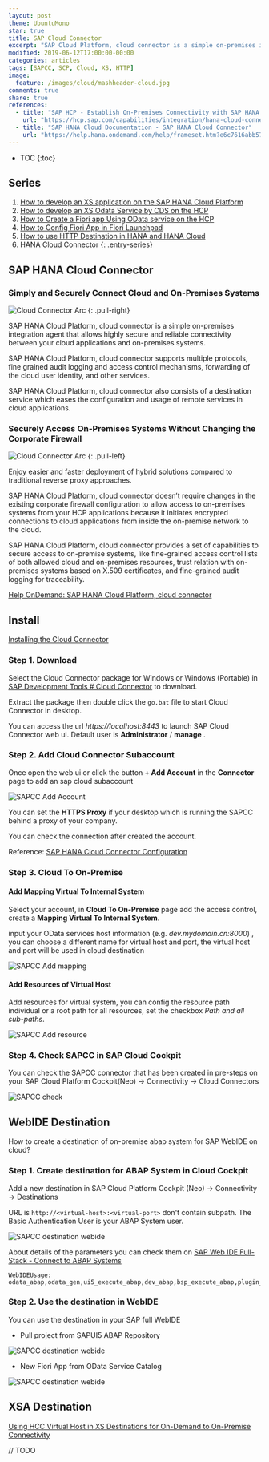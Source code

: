 ```yaml
---
layout: post
theme: UbuntuMono
star: true
title: SAP Cloud Connector
excerpt: "SAP Cloud Platform, cloud connector is a simple on-premises integration agent that allows highly secure and reliable connectivity between your cloud applications and on-premises systems."
modified: 2019-06-12T17:00:00-00:00
categories: articles
tags: [SAPCC, SCP, Cloud, XS, HTTP]
image:
  feature: /images/cloud/mashheader-cloud.jpg
comments: true
share: true
references:
  - title: "SAP HCP - Establish On-Premises Connectivity with SAP HANA Cloud Platform, cloud connector"
    url: "https://hcp.sap.com/capabilities/integration/hana-cloud-connector.html"
  - title: "SAP HANA Cloud Documentation - SAP HANA Cloud Connector"
    url: "https://help.hana.ondemand.com/help/frameset.htm?e6c7616abb5710148cfcf3e75d96d596.html"
---
```


* TOC
{:toc}

## Series

1. [How to develop an XS application on the SAP HANA Cloud Platform](/articles/how-to-develop-xs-application-on-hcp/)
2. [How to develop an XS Odata Service by CDS on the HCP](/articles/how-to-develop-xs-odata-by-cds-on-hcp/)
3. [How to Create a Fiori app Using OData service on the HCP](/articles/how-to-develop-ui5-app-using-odata-on-hcp/)
4. [How to Config Fiori App in Fiori Launchpad](/articles/how-to-config-fiori-app-in-launchpad/)
5. [How to use HTTP Destination in HANA and HANA Cloud](/articles/how-to-use-http-dest-in-hana-and-hcp/)
6. HANA Cloud Connector
{: .entry-series}

## SAP HANA Cloud Connector

### Simply and Securely Connect Cloud and On-Premises Systems

![Cloud Connector Arc](/images/cloud/hcp/hana-cloud-connector-arc.png)
{: .pull-right}

SAP HANA Cloud Platform, cloud connector is a simple on-premises integration agent that allows highly secure and reliable connectivity between your cloud applications and on-premises systems.

SAP HANA Cloud Platform, cloud connector supports multiple protocols, fine grained audit logging and access control mechanisms, forwarding of the cloud user identity, and other services.

SAP HANA Cloud Platform, cloud connector also consists of a destination service which eases the configuration and usage of remote services in cloud applications.

### Securely Access On-Premises Systems Without Changing the Corporate Firewall

![Cloud Connector Arc](/images/cloud/hcp/hana-cloud-connector-arc2.png)
{: .pull-left}

Enjoy easier and faster deployment of hybrid solutions compared to traditional reverse proxy approaches.

SAP HANA Cloud Platform, cloud connector doesn’t require changes in the existing corporate firewall configuration to allow access to on-premises systems from your HCP applications because it initiates encrypted connections to cloud applications from inside the on-premise network to the cloud.

SAP HANA Cloud Platform, cloud connector provides a set of capabilities to secure access to on-premise systems, like fine-grained access control lists of both allowed cloud and on-premises resources, trust relation with on-premises systems based on X.509 certificates, and fine-grained audit logging for traceability.

[Help OnDemand: SAP HANA Cloud Platform, cloud connector](https://help.hana.ondemand.com/help/frameset.htm?e6c7616abb5710148cfcf3e75d96d596.html)

## Install

[Installing the Cloud Connector](https://help.hana.ondemand.com/help/frameset.htm?57ae3d62f63440f7952e57bfcef948d3.html)

### Step 1. Download

Select the Cloud Connector package for Windows or Windows (Portable) in [SAP Development Tools # Cloud Connector](https://tools.hana.ondemand.com/#cloud) to download.

Extract the package then double click the `go.bat` file to start Cloud Connector in desktop.

You can access the url *https://localhost:8443* to launch SAP Cloud Connector web ui. Default user is **Administrator** / **manage** .

### Step 2. Add Cloud Connector Subaccount

Once open the web ui or click the button **+ Add Account** in the **Connector** page to add an sap cloud subaccount

![SAPCC Add Account](/images/cloud/sapcc/1.define-subacc.png)

You can set the **HTTPS Proxy** if your desktop which is running the SAPCC behind a proxy of your company.

You can check the connection after created the account.

Reference: [SAP HANA Cloud Connector Configuration](https://help.hana.ondemand.com/help/frameset.htm?db9170a7d97610148537d5a84bf79ba2.html)

### Step 3. Cloud To On-Premise

#### Add Mapping Virtual To Internal System

Select your account, in **Cloud To On-Premise** page add the access control, create a **Mapping Virtual To Internal System**.

input your OData services host information (e.g. *dev.mydomain.cn:8000*) , you can choose a different name for virtual host and port, the virtual host and port will be used in cloud destination

![SAPCC Add mapping](/images/cloud/sapcc/2.add-mapping-to-internal.png)

#### Add Resources of Virtual Host

Add resources for virtual system, you can config the resource path individual or a root path for all resources, set the checkbox *Path and all sub-paths*.

![SAPCC Add resource](/images/cloud/sapcc/3.add-resource.png)

### Step 4. Check SAPCC in SAP Cloud Cockpit

You can check the SAPCC connector that has been created in pre-steps on your SAP Cloud Platform Cockpit(Neo) -> Connectivity -> Cloud Connectors

![SAPCC check](/images/cloud/sapcc/4.check-cc-in-cloud.png)

## WebIDE Destination

How to create a destination of on-premise abap system for SAP WebIDE on cloud?

### Step 1. Create destination for ABAP System in Cloud Cockpit

Add a new destination in SAP Cloud Platform Cockpit (Neo) -> Connectivity -> Destinations

URL is `http://<virtual-host>:<virtual-port>` don't contain subpath. The Basic Authentication User is your ABAP System user.

![SAPCC destination webide](/images/cloud/sapcc/5.create-destination-webide.png)

About details of the parameters you can check them on [SAP Web IDE Full-Stack - Connect to ABAP Systems](https://help.sap.com/viewer/825270ffffe74d9f988a0f0066ad59f0/CF/en-US/5c3debce758a470e8342161457fd6f70.html)

```text
WebIDEUsage: odata_abap,odata_gen,ui5_execute_abap,dev_abap,bsp_execute_abap,plugin_repository
```

### Step 2. Use the destination in WebIDE

You can use the destination in your SAP full WebIDE

* Pull project from SAPUI5 ABAP Repository

![SAPCC destination webide](/images/cloud/sapcc/6.webide-pull-bsp.png)

* New Fiori App from OData Service Catalog

![SAPCC destination webide](/images/cloud/sapcc/6.webide-odata.png)

## XSA Destination

[Using HCC Virtual Host in XS Destinations for On-Demand to On-Premise Connectivity](https://help.hana.ondemand.com/help/frameset.htm?0022f78f5d4d4e858c909b2d06286343.html)

// TODO

[1]:https://account.hanatrial.ondemand.com/cockpit
